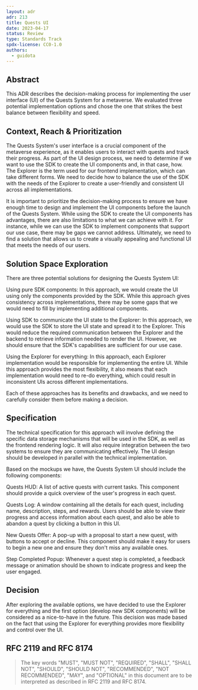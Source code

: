 ```yaml
---
layout: adr
adr: 213
title: Quests UI
date: 2023-04-17
status: Review
type: Standards Track
spdx-license: CC0-1.0
authors:
  - guidota
---
```


## Abstract

This ADR describes the decision-making process for implementing the user interface (UI) of the Quests System for a metaverse. We evaluated three potential implementation options and chose the one that strikes the best balance between flexibility and speed.

## Context, Reach & Prioritization

The Quests System's user interface is a crucial component of the metaverse experience, as it enables users to interact with quests and track their progress. As part of the UI design process, we need to determine if we want to use the SDK to create the UI components and, in that case, how. The Explorer is the term used for our frontend implementation, which can take different forms. We need to decide how to balance the use of the SDK with the needs of the Explorer to create a user-friendly and consistent UI across all implementations.

It is important to prioritize the decision-making process to ensure we have enough time to design and implement the UI components before the launch of the Quests System. While using the SDK to create the UI components has advantages, there are also limitations to what we can achieve with it. For instance, while we can use the SDK to implement components that support our use case, there may be gaps we cannot address. Ultimately, we need to find a solution that allows us to create a visually appealing and functional UI that meets the needs of our users.

## Solution Space Exploration

There are three potential solutions for designing the Quests System UI:

Using pure SDK components: In this approach, we would create the UI using only the components provided by the SDK. While this approach gives consistency across implementations, there may be some gaps that we would need to fill by implementing additional components.

Using SDK to communicate the UI state to the Explorer: In this approach, we would use the SDK to store the UI state and spread it to the Explorer. This would reduce the required communication between the Explorer and the backend to retrieve information needed to render the UI. However, we should ensure that the SDK's capabilities are sufficient for our use case.

Using the Explorer for everything: In this approach, each Explorer implementation would be responsible for implementing the entire UI. While this approach provides the most flexibility, it also means that each implementation would need to re-do everything, which could result in inconsistent UIs across different implementations.

Each of these approaches has its benefits and drawbacks, and we need to carefully consider them before making a decision.

## Specification

The technical specification for this approach will involve defining the specific data storage mechanisms that will be used in the SDK, as well as the frontend rendering logic. It will also require integration between the two systems to ensure they are communicating effectively. The UI design should be developed in parallel with the technical implementation.

Based on the mockups we have, the Quests System UI should include the following components:

Quests HUD: A list of active quests with current tasks. This component should provide a quick overview of the user's progress in each quest.

Quests Log: A window containing all the details for each quest, including name, description, steps, and rewards. Users should be able to view their progress and access information about each quest, and also be able to abandon a quest by clicking a button in this UI.

New Quests Offer: A pop-up with a proposal to start a new quest, with buttons to accept or decline. This component should make it easy for users to begin a new one and ensure they don't miss any available ones.

Step Completed Popup: Whenever a quest step is completed, a feedback message or animation should be shown to indicate progress and keep the user engaged.

## Decision

After exploring the available options, we have decided to use the Explorer for everything and the first option (develop new SDK components) will be considered as a nice-to-have in the future. This decision was made based on the fact that using the Explorer for everything provides more flexibility and control over the UI.

## RFC 2119 and RFC 8174

> The key words "MUST", "MUST NOT", "REQUIRED", "SHALL", "SHALL NOT", "SHOULD", "SHOULD NOT", "RECOMMENDED", "NOT RECOMMENDED", "MAY", and "OPTIONAL" in this document are to be interpreted as described in RFC 2119 and RFC 8174.
